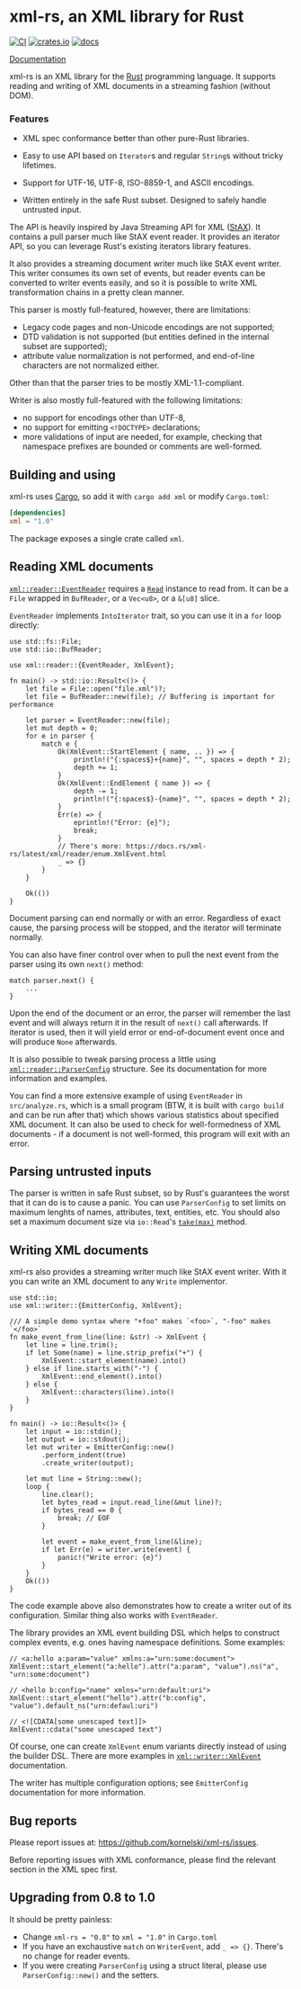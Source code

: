 xml-rs, an XML library for Rust
===============================

[![CI](https://github.com/kornelski/xml-rs/actions/workflows/main.yml/badge.svg)](https://github.com/kornelski/xml-rs/actions/workflows/main.yml)
[![crates.io][crates-io-img]](https://lib.rs/crates/xml-rs)
[![docs][docs-img]](https://docs.rs/xml-rs/)

[Documentation](https://docs.rs/xml-rs/)

  [crates-io-img]: https://img.shields.io/crates/v/xml-rs.svg
  [docs-img]: https://img.shields.io/badge/docs-latest%20release-6495ed.svg

xml-rs is an XML library for the [Rust](https://www.rust-lang.org/) programming language.
It supports reading and writing of XML documents in a streaming fashion (without DOM).

### Features

* XML spec conformance better than other pure-Rust libraries.

* Easy to use API based on `Iterator`s and regular `String`s without tricky lifetimes.

* Support for UTF-16, UTF-8, ISO-8859-1, and ASCII encodings.

* Written entirely in the safe Rust subset. Designed to safely handle untrusted input.


The API is heavily inspired by Java Streaming API for XML ([StAX][stax]). It contains a pull parser much like StAX event reader. It provides an iterator API, so you can leverage Rust's existing iterators library features.

  [stax]: https://en.wikipedia.org/wiki/StAX

It also provides a streaming document writer much like StAX event writer.
This writer consumes its own set of events, but reader events can be converted to
writer events easily, and so it is possible to write XML transformation chains in a pretty
clean manner.

This parser is mostly full-featured, however, there are limitations:
* Legacy code pages and non-Unicode encodings are not supported;
* DTD validation is not supported (but entities defined in the internal subset are supported);
* attribute value normalization is not performed, and end-of-line characters are not normalized either.

Other than that the parser tries to be mostly XML-1.1-compliant.

Writer is also mostly full-featured with the following limitations:
* no support for encodings other than UTF-8,
* no support for emitting `<!DOCTYPE>` declarations;
* more validations of input are needed, for example, checking that namespace prefixes are bounded
  or comments are well-formed.

Building and using
------------------

xml-rs uses [Cargo](https://crates.io), so add it with `cargo add xml` or modify `Cargo.toml`:

```toml
[dependencies]
xml = "1.0"
```

The package exposes a single crate called `xml`.

Reading XML documents
---------------------

[`xml::reader::EventReader`](EventReader) requires a [`Read`](stdread) instance to read from. It can be a `File` wrapped in `BufReader`, or a `Vec<u8>`, or a `&[u8]` slice.

[EventReader]: https://docs.rs/xml-rs/latest/xml/reader/struct.EventReader.html
[stdread]: https://doc.rust-lang.org/stable/std/io/trait.Read.html

`EventReader` implements `IntoIterator` trait, so you can use it in a `for` loop directly:

```rust,no_run
use std::fs::File;
use std::io::BufReader;

use xml::reader::{EventReader, XmlEvent};

fn main() -> std::io::Result<()> {
    let file = File::open("file.xml")?;
    let file = BufReader::new(file); // Buffering is important for performance

    let parser = EventReader::new(file);
    let mut depth = 0;
    for e in parser {
        match e {
            Ok(XmlEvent::StartElement { name, .. }) => {
                println!("{:spaces$}+{name}", "", spaces = depth * 2);
                depth += 1;
            }
            Ok(XmlEvent::EndElement { name }) => {
                depth -= 1;
                println!("{:spaces$}-{name}", "", spaces = depth * 2);
            }
            Err(e) => {
                eprintln!("Error: {e}");
                break;
            }
            // There's more: https://docs.rs/xml-rs/latest/xml/reader/enum.XmlEvent.html
            _ => {}
        }
    }

    Ok(())
}
```

Document parsing can end normally or with an error. Regardless of exact cause, the parsing
process will be stopped, and the iterator will terminate normally.

You can also have finer control over when to pull the next event from the parser using its own
`next()` method:

```rust,ignore
match parser.next() {
    ...
}
```

Upon the end of the document or an error, the parser will remember the last event and will always
return it in the result of `next()` call afterwards. If iterator is used, then it will yield
error or end-of-document event once and will produce `None` afterwards.

It is also possible to tweak parsing process a little using [`xml::reader::ParserConfig`][ParserConfig] structure.
See its documentation for more information and examples.

[ParserConfig]: https://docs.rs/xml-rs/latest/xml/reader/struct.ParserConfig.html

You can find a more extensive example of using `EventReader` in `src/analyze.rs`, which is a
small program (BTW, it is built with `cargo build` and can be run after that) which shows various
statistics about specified XML document. It can also be used to check for well-formedness of
XML documents - if a document is not well-formed, this program will exit with an error.


## Parsing untrusted inputs

The parser is written in safe Rust subset, so by Rust's guarantees the worst that it can do is to cause a panic.
You can use `ParserConfig` to set limits on maximum lenghts of names, attributes, text, entities, etc.
You should also set a maximum document size via `io::Read`'s [`take(max)`](https://doc.rust-lang.org/stable/std/io/trait.Read.html#method.take) method.

Writing XML documents
---------------------

xml-rs also provides a streaming writer much like StAX event writer. With it you can write an
XML document to any `Write` implementor.

```rust,no_run
use std::io;
use xml::writer::{EmitterConfig, XmlEvent};

/// A simple demo syntax where "+foo" makes `<foo>`, "-foo" makes `</foo>`
fn make_event_from_line(line: &str) -> XmlEvent {
    let line = line.trim();
    if let Some(name) = line.strip_prefix("+") {
        XmlEvent::start_element(name).into()
    } else if line.starts_with("-") {
        XmlEvent::end_element().into()
    } else {
        XmlEvent::characters(line).into()
    }
}

fn main() -> io::Result<()> {
    let input = io::stdin();
    let output = io::stdout();
    let mut writer = EmitterConfig::new()
        .perform_indent(true)
        .create_writer(output);

    let mut line = String::new();
    loop {
        line.clear();
        let bytes_read = input.read_line(&mut line)?;
        if bytes_read == 0 {
            break; // EOF
        }

        let event = make_event_from_line(&line);
        if let Err(e) = writer.write(event) {
            panic!("Write error: {e}")
        }
    }
    Ok(())
}
```

The code example above also demonstrates how to create a writer out of its configuration.
Similar thing also works with `EventReader`.

The library provides an XML event building DSL which helps to construct complex events,
e.g. ones having namespace definitions. Some examples:

```rust,ignore
// <a:hello a:param="value" xmlns:a="urn:some:document">
XmlEvent::start_element("a:hello").attr("a:param", "value").ns("a", "urn:some:document")

// <hello b:config="name" xmlns="urn:default:uri">
XmlEvent::start_element("hello").attr("b:config", "value").default_ns("urn:defaul:uri")

// <![CDATA[some unescaped text]]>
XmlEvent::cdata("some unescaped text")
```

Of course, one can create `XmlEvent` enum variants directly instead of using the builder DSL.
There are more examples in [`xml::writer::XmlEvent`][XmlEvent] documentation.

[XmlEvent]: https://docs.rs/xml-rs/latest/xml/reader/enum.XmlEvent.html

The writer has multiple configuration options; see `EmitterConfig` documentation for more
information.

[EmitterConfig]: https://docs.rs/xml-rs/latest/xml/writer/struct.EmitterConfig.html

Bug reports
------------

Please report issues at: <https://github.com/kornelski/xml-rs/issues>.

Before reporting issues with XML conformance, please find the relevant section in the XML spec first.

## Upgrading from 0.8 to 1.0

It should be pretty painless:

* Change `xml-rs = "0.8"` to `xml = "1.0"` in `Cargo.toml`
* If you have an exchaustive `match` on `WriterEvent`, add `_ => {}`. There's no change for reader events.
* If you were creating `ParserConfig` using a struct literal, please use `ParserConfig::new()` and the setters.
